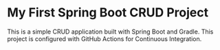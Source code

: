 # My First Spring Boot CRUD Project

This is a simple CRUD application built with Spring Boot and Gradle.
This project is configured with GitHub Actions for Continuous Integration.
